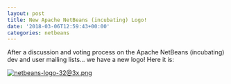 ```yaml
---
layout: post
title: New Apache NetBeans (incubating) Logo!
date: '2018-03-06T12:59:43+00:00'
categories: netbeans
---
```

After a discussion and voting process on the Apache NetBeans (incubating) dev and user mailing lists... we have a new logo! Here it is:

<p><a href="https://blogs.apache.org/netbeans/mediaresource/d6be3d7d-8a18-4c13-89a5-76c660164890"><img src="https://blogs.apache.org/netbeans/mediaresource/d6be3d7d-8a18-4c13-89a5-76c660164890?t=true" alt="netbeans-logo-32@3x.png"></img></a></p>
